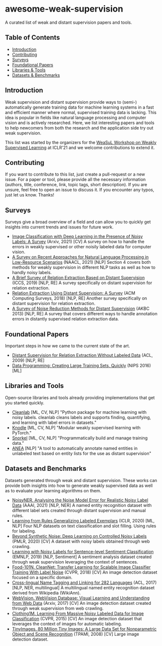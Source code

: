 # awesome-weak-supervision

A curated list of weak and distant supervision papers and tools.

## Table of Contents
- [Introduction](#introduction)
- [Contributing](#contributing)
- [Surveys](#surveys)
- [Foundational Papers](#foundational-papers)
- [Libraries & Tools](#libraries-and-tools)
- [Datasets & Benchmarks](#datasets-and-benchmarks)

## Introduction

Weak supervision and distant supervision provide ways to (semi-) automatically generate training data for machine learning systems in a fast and efficient manner where normal, supervised training data is lacking. This idea is popular in fields like natural language processing and computer vision and is actively researched. Here, we list interesting papers and tools to help newcomers from both the research and the application side try out weak supervision.

This list was started by the organizers for the [WeaSuL Workshop on Weakly Supervised Learning](https://weasul.github.io/organizers/) at ICLR'21 and we welcome contributions to extend it.

## Contributing

If you want to contribute to this list, just create a pull-request or a new issue. For a paper or tool, please provide all the necessary information (authors, title, conference, link, topic tags, short description). If you are unsure, feel free to open an issue to discuss it. If you encounter any typos, just let us know. Thanks!

## Surveys

Surveys give a broad overview of a field and can allow you to quickly get insights into current trends and issues for future work.

- [Image Classification with Deep Learning in the Presence of Noisy Labels: A Survey](https://arxiv.org/abs/1912.05170) (Arxiv, 2021) [CV] A survey on how to handle the errors in weakly supervised or other noisily labeled data for computer vision.
- [A Survey on Recent Approaches for Natural Language Processing in Low-Resource Scenarios](https://arxiv.org/abs/2010.12309) (NAACL, 2021) [NLP] Section 4 covers both methods for weakly supervision in different NLP tasks as well as how to handly noisy labels.
- [A Brief Survey of Relation Extraction Based on Distant Supervision](https://link.springer.com/chapter/10.1007/978-3-030-22744-9_23) (ICCS, 2019) [NLP, RE] A survey specifically on distant supervision for relation extraction.
- [Relation Extraction Using Distant Supervision: A Survey](https://dl.acm.org/doi/10.1145/3241741) (ACM Computing Surveys, 2018) [NLP, RE] Another survey specifically on distant supervision for relation extraction.
- [A Survey of Noise Reduction Methods for Distant Supervision](https://dl.acm.org/doi/10.1145/2509558.2509571) (AKBC 2013) [NLP, RE] A survey that covers different ways to handle annotation errors in distantly supervised relation extraction data.

## Foundational Papers

Important steps in how we came to the current state of the art.

- [Distant Supervision for Relation Extraction Without Labeled Data](https://www.aclweb.org/anthology/P09-1113/) (ACL, 2009) [NLP, RE]
- [Data Programming: Creating Large Training Sets, Quickly](https://papers.nips.cc/paper/2016/hash/6709e8d64a5f47269ed5cea9f625f7ab-Abstract.html) (NIPS 2016) [ML]


## Libraries and Tools

Open-source libraries and tools already providing implementations that get you started quickly.

- [Cleanlab](https://github.com/cgnorthcutt/cleanlab) [ML, CV, NLP] "Python package for machine learning with noisy labels. cleanlab cleans labels and supports finding, quantifying, and learning with label errors in datasets."
- [Knodle](https://github.com/knodle/knodle) [ML, CV, NLP] "Modular weakly supervised learning with PyTorch."
- [Snorkel](https://github.com/snorkel-team/snorkel) [ML, CV, NLP] "Programmatically build and manage training data.”
- [ANEA](https://github.com/uds-lsv/anea) [NLP] "A tool to automatically annotate named entities in unlabeled text based on entity lists for the use as distant supervision"

## Datasets and Benchmarks

Datasets generated through weak and distant supervision. These works can provide both insights into how to generate weakly supervised data as well as to evaluate your learning algorithms on them.

- [NoisyNER. Analysing the Noise Model Error for Realistic Noisy Label Data](https://arxiv.org/abs/2101.09763) (AAAI, 2021) [NLP, NER] A named entity recognition dataset with different label sets created through distant supervision and manual rules. 
- [Learning from Rules Generalizing Labeled Exemplars](https://arxiv.org/abs/2004.06025) (ICLR, 2020) [ML, NLP] Four NLP datasets on text classification and slot filling. Using rules for labeling.
- [Beyond Synthetic Noise: Deep Learning on Controlled Noisy Labels](http://proceedings.mlr.press/v119/jiang20c.html) (PMLR, 2020) [CV] A dataset with noisy labels obtained through web crawling.
- [Learning with Noisy Labels for Sentence-level Sentiment Classification](https://www.aclweb.org/anthology/D19-1655/) (EMNLP, 2019) [NLP, Sentiment] A sentiment analysis dataset created through weak supervision leveraging the context of sentences.
- [Food-101N. CleanNet: Transfer Learning for Scalable Image Classifier Training With Label Noise](https://openaccess.thecvf.com/content_cvpr_2018/html/Lee_CleanNet_Transfer_Learning_CVPR_2018_paper.html) (CVPR, 2018) [CV] An image detection dataset focused on a specific domain.
- [Cross-lingual Name Tagging and Linking for 282 Languages](https://www.aclweb.org/anthology/P17-1178.pdf) (ACL, 2017) [NLP, NER, multilingual] A multilingual named entity recognition dataset derived from Wikipedia (WikiAnn). 
- [WebVision. WebVision Database: Visual Learning and Understanding from Web Data](https://data.vision.ee.ethz.ch/cvl/webvision//dataset2017.html) (Arxiv, 2017) [CV] An image detection dataset created through weak supervision from web crawling.
- [Clothing1M. Learning From Massive Noisy Labeled Data for Image Classification](https://ieeexplore.ieee.org/document/7298885) (CVPR, 2015) [CV] An image detection dataset that leverages the context of images for automatic labeling.
- [TinyImages. 80 Million Tiny Images: A Large Data Set for Nonparametric Object and Scene Recognition](https://dl.acm.org/doi/10.1109/TPAMI.2008.128) (TPAMI, 2008) [CV] Large image detection dataset.

